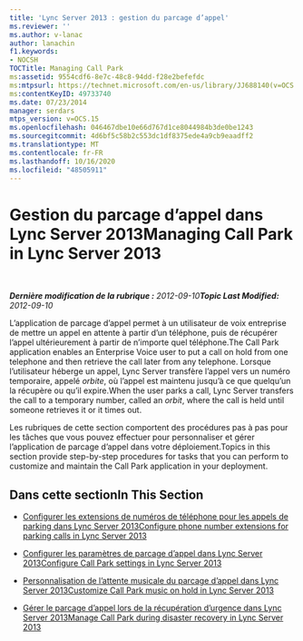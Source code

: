 ```yaml
---
title: 'Lync Server 2013 : gestion du parcage d’appel'
ms.reviewer: ''
ms.author: v-lanac
author: lanachin
f1.keywords:
- NOCSH
TOCTitle: Managing Call Park
ms:assetid: 9554cdf6-8e7c-48c8-94dd-f28e2befefdc
ms:mtpsurl: https://technet.microsoft.com/en-us/library/JJ688140(v=OCS.15)
ms:contentKeyID: 49733740
ms.date: 07/23/2014
manager: serdars
mtps_version: v=OCS.15
ms.openlocfilehash: 046467dbe10e66d767d1ce8044984b3de0be1243
ms.sourcegitcommit: 4d6bf5c58b2c553dc1df8375ede4a9cb9eaadff2
ms.translationtype: MT
ms.contentlocale: fr-FR
ms.lasthandoff: 10/16/2020
ms.locfileid: "48505911"
---
```

# <a name="managing-call-park-in-lync-server-2013"></a><span data-ttu-id="0819a-102">Gestion du parcage d’appel dans Lync Server 2013</span><span class="sxs-lookup"><span data-stu-id="0819a-102">Managing Call Park in Lync Server 2013</span></span>

<div data-xmlns="http://www.w3.org/1999/xhtml">

<div class="topic" data-xmlns="http://www.w3.org/1999/xhtml" data-msxsl="urn:schemas-microsoft-com:xslt" data-cs="https://msdn.microsoft.com/">

<div data-asp="https://msdn2.microsoft.com/asp">



</div>

<div id="mainSection">

<div id="mainBody">

<span> </span>

<span data-ttu-id="0819a-103">_**Dernière modification de la rubrique :** 2012-09-10_</span><span class="sxs-lookup"><span data-stu-id="0819a-103">_**Topic Last Modified:** 2012-09-10_</span></span>

<span data-ttu-id="0819a-104">L’application de parcage d’appel permet à un utilisateur de voix entreprise de mettre un appel en attente à partir d’un téléphone, puis de récupérer l’appel ultérieurement à partir de n’importe quel téléphone.</span><span class="sxs-lookup"><span data-stu-id="0819a-104">The Call Park application enables an Enterprise Voice user to put a call on hold from one telephone and then retrieve the call later from any telephone.</span></span> <span data-ttu-id="0819a-105">Lorsque l’utilisateur héberge un appel, Lync Server transfère l’appel vers un numéro temporaire, appelé *orbite*, où l’appel est maintenu jusqu’à ce que quelqu’un la récupère ou qu’il expire.</span><span class="sxs-lookup"><span data-stu-id="0819a-105">When the user parks a call, Lync Server transfers the call to a temporary number, called an *orbit*, where the call is held until someone retrieves it or it times out.</span></span>

<span data-ttu-id="0819a-106">Les rubriques de cette section comportent des procédures pas à pas pour les tâches que vous pouvez effectuer pour personnaliser et gérer l’application de parcage d’appel dans votre déploiement.</span><span class="sxs-lookup"><span data-stu-id="0819a-106">Topics in this section provide step-by-step procedures for tasks that you can perform to customize and maintain the Call Park application in your deployment.</span></span>

<div>

## <a name="in-this-section"></a><span data-ttu-id="0819a-107">Dans cette section</span><span class="sxs-lookup"><span data-stu-id="0819a-107">In This Section</span></span>

  - [<span data-ttu-id="0819a-108">Configurer les extensions de numéros de téléphone pour les appels de parking dans Lync Server 2013</span><span class="sxs-lookup"><span data-stu-id="0819a-108">Configure phone number extensions for parking calls in Lync Server 2013</span></span>](lync-server-2013-configure-phone-number-extensions-for-parking-calls.md)

  - [<span data-ttu-id="0819a-109">Configurer les paramètres de parcage d’appel dans Lync Server 2013</span><span class="sxs-lookup"><span data-stu-id="0819a-109">Configure Call Park settings in Lync Server 2013</span></span>](lync-server-2013-configure-call-park-settings.md)

  - [<span data-ttu-id="0819a-110">Personnalisation de l’attente musicale du parcage d’appel dans Lync Server 2013</span><span class="sxs-lookup"><span data-stu-id="0819a-110">Customize Call Park music on hold in Lync Server 2013</span></span>](lync-server-2013-customize-call-park-music-on-hold.md)

  - [<span data-ttu-id="0819a-111">Gérer le parcage d’appel lors de la récupération d’urgence dans Lync Server 2013</span><span class="sxs-lookup"><span data-stu-id="0819a-111">Manage Call Park during disaster recovery in Lync Server 2013</span></span>](lync-server-2013-manage-call-park-during-disaster-recovery.md)

</div>

</div>

<span> </span>

</div>

</div>

</div>

